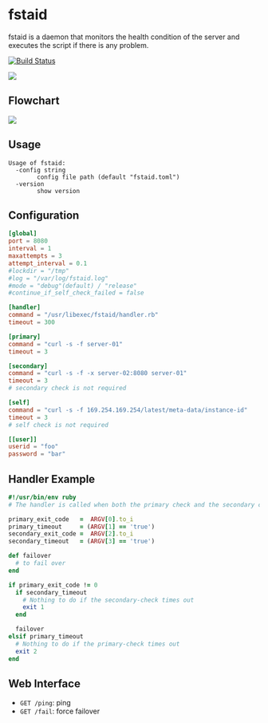 # fstaid

fstaid is a daemon that monitors the health condition of the server and executes the script if there is any problem.

[![Build Status](https://travis-ci.org/winebarrel/fstaid.svg?branch=master)](https://travis-ci.org/winebarrel/fstaid)

![](https://cdn.pbrd.co/images/fjskjOr4.png)

## Flowchart

![](https://cdn.pbrd.co/images/GHdiTqq.png)

## Usage

```
Usage of fstaid:
  -config string
    	config file path (default "fstaid.toml")
  -version
    	show version
```

## Configuration

```toml
[global]
port = 8080
interval = 1
maxattempts = 3
attempt_interval = 0.1
#lockdir = "/tmp"
#log = "/var/log/fstaid.log"
#mode = "debug"(default) / "release"
#continue_if_self_check_failed = false

[handler]
command = "/usr/libexec/fstaid/handler.rb"
timeout = 300

[primary]
command = "curl -s -f server-01"
timeout = 3

[secondary]
command = "curl -s -f -x server-02:8080 server-01"
timeout = 3
# secondary check is not required

[self]
command = "curl -s -f 169.254.169.254/latest/meta-data/instance-id"
timeout = 3
# self check is not required

[[user]]
userid = "foo"
password = "bar"
```

## Handler Example

```ruby
#!/usr/bin/env ruby
# The handler is called when both the primary check and the secondary check fail

primary_exit_code   =  ARGV[0].to_i
primary_timeout     = (ARGV[1] == 'true')
secondary_exit_code =  ARGV[2].to_i
secondary_timeout   = (ARGV[3] == 'true')

def failover
  # to fail over
end

if primary_exit_code != 0
  if secondary_timeout
    # Nothing to do if the secondary-check times out
    exit 1
  end

  failover
elsif primary_timeout
  # Nothing to do if the primary-check times out
  exit 2
end
```

## Web Interface

* `GET /ping`: ping
* `GET /fail`: force failover
